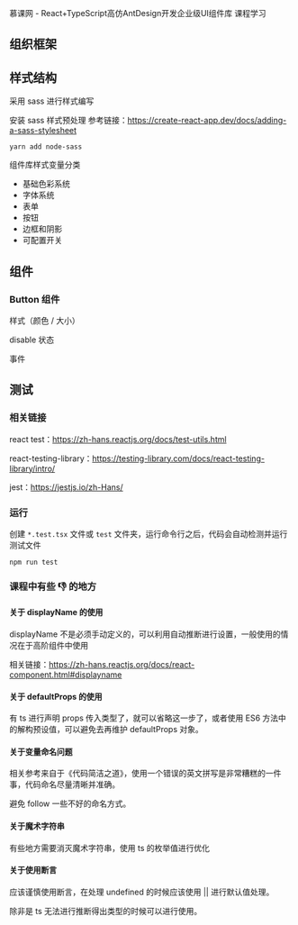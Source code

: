 慕课网 - React+TypeScript高仿AntDesign开发企业级UI组件库 课程学习

## 组织框架

## 样式结构

采用 sass 进行样式编写

安装 sass 样式预处理 参考链接：<https://create-react-app.dev/docs/adding-a-sass-stylesheet>

```shell
yarn add node-sass
```

组件库样式变量分类

- 基础色彩系统
- 字体系统
- 表单
- 按钮
- 边框和阴影
- 可配置开关

## 组件

### Button 组件

样式（颜色 / 大小）

disable 状态

事件

## 测试

### 相关链接

react test：<https://zh-hans.reactjs.org/docs/test-utils.html>

react-testing-library：<https://testing-library.com/docs/react-testing-library/intro/>

jest：<https://jestjs.io/zh-Hans/>

### 运行

创建 `*.test.tsx` 文件或 `test` 文件夹，运行命令行之后，代码会自动检测并运行测试文件

```shell
npm run test
```


### 课程中有些 👎 的地方

#### 关于 displayName 的使用

displayName 不是必须手动定义的，可以利用自动推断进行设置，一般使用的情况在于高阶组件中使用

相关链接：https://zh-hans.reactjs.org/docs/react-component.html#displayname

#### 关于 defaultProps 的使用

有 ts 进行声明 props 传入类型了，就可以省略这一步了，或者使用 ES6 方法中的解构预设值，可以避免去再维护 defaultProps 对象。

#### 关于变量命名问题

相关参考来自于《代码简洁之道》，使用一个错误的英文拼写是非常糟糕的一件事，代码命名尽量清晰并准确。

避免 follow 一些不好的命名方式。

#### 关于魔术字符串

有些地方需要消灭魔术字符串，使用 ts 的枚举值进行优化

#### 关于使用断言

应该谨慎使用断言，在处理 undefined 的时候应该使用 || 进行默认值处理。

除非是 ts 无法进行推断得出类型的时候可以进行使用。
